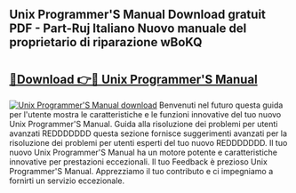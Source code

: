 ## Unix Programmer'S Manual Download gratuit PDF - Part-Ruj Italiano Nuovo manuale del proprietario di riparazione wBoKQ

# <h2><a href="http://dfb6fmi.blite.top/?on=Unix+Programmer%27S+Manual">🔗Download 👉🔴 Unix Programmer'S Manual</a></h2>

[![Unix Programmer'S Manual download](https://i.imgur.com/lujVjoI.png)](http://dfb6fmi.blite.top/?on=Unix+Programmer%27S+Manual)
Benvenuti nel futuro questa guida per l'utente mostra le caratteristiche e le funzioni innovative del tuo nuovo Unix Programmer'S Manual. Guida alla risoluzione dei problemi per utenti avanzati REDDDDDDD questa sezione fornisce suggerimenti avanzati per la risoluzione dei problemi per utenti esperti del tuo nuovo REDDDDDDD. Il tuo nuovo Unix Programmer'S Manual ha un motore potente e caratteristiche innovative per prestazioni eccezionali. Il tuo Feedback è prezioso Unix Programmer'S Manual. Apprezziamo il tuo contributo e ci impegniamo a fornirti un servizio eccezionale.
